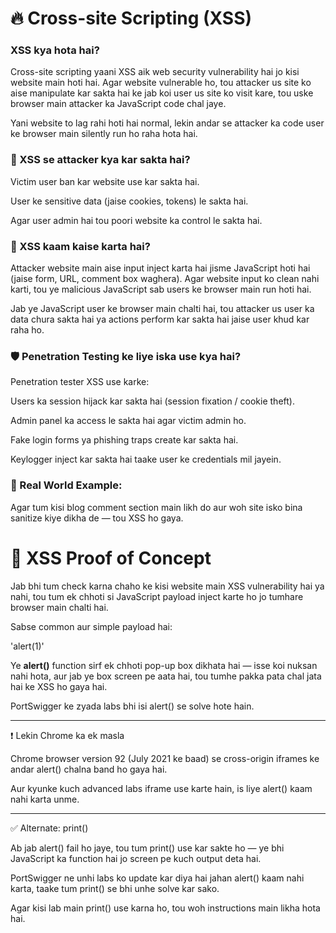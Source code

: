 # 🔥 Cross-site Scripting (XSS)

### XSS kya hota hai?
Cross-site scripting yaani XSS aik web security vulnerability hai jo kisi website main hoti hai. Agar website vulnerable ho, tou attacker us site ko aise manipulate kar sakta hai ke jab koi user us site ko visit kare, tou uske browser main attacker ka JavaScript code chal jaye.

Yani website to lag rahi hoti hai normal, lekin andar se attacker ka code user ke browser main silently run ho raha hota hai.

### 🚨 XSS se attacker kya kar sakta hai?

Victim user ban kar website use kar sakta hai.

User ke sensitive data (jaise cookies, tokens) le sakta hai.

Agar user admin hai tou poori website ka control le sakta hai.

### 🧠 XSS kaam kaise karta hai?

Attacker website main aise input inject karta hai jisme JavaScript hoti hai (jaise form, URL, comment box waghera). Agar website input ko clean nahi karti, tou ye malicious JavaScript sab users ke browser main run hoti hai.

Jab ye JavaScript user ke browser main chalti hai, tou attacker us user ka data chura sakta hai ya actions perform kar sakta hai jaise user khud kar raha ho.

### 🛡️ Penetration Testing ke liye iska use kya hai?

Penetration tester XSS use karke:

Users ka session hijack kar sakta hai (session fixation / cookie theft).

Admin panel ka access le sakta hai agar victim admin ho.

Fake login forms ya phishing traps create kar sakta hai.

Keylogger inject kar sakta hai taake user ke credentials mil jayein.

### 🧪 Real World Example:

Agar tum kisi blog comment section main **<script>alert('Hacked')</script>** likh do aur woh site isko bina sanitize kiye dikha de — tou XSS ho gaya.

# 🧪 XSS Proof of Concept

Jab bhi tum check karna chaho ke kisi website main XSS vulnerability hai ya nahi, tou tum ek chhoti si JavaScript payload inject karte ho jo tumhare browser main chalti hai.

Sabse common aur simple payload hai:

'alert(1)'

Ye **alert()** function sirf ek chhoti pop-up box dikhata hai — isse koi nuksan nahi hota, aur jab ye box screen pe aata hai, tou tumhe pakka pata chal jata hai ke XSS ho gaya hai.

PortSwigger ke zyada labs bhi isi alert() se solve hote hain.


---

❗ Lekin Chrome ka ek masla

Chrome browser version 92 (July 2021 ke baad) se cross-origin iframes ke andar alert() chalna band ho gaya hai.

Aur kyunke kuch advanced labs iframe use karte hain, is liye alert() kaam nahi karta unme.


---

✅ Alternate: print()

Ab jab alert() fail ho jaye, tou tum print() use kar sakte ho — ye bhi JavaScript ka function hai jo screen pe kuch output deta hai.

PortSwigger ne unhi labs ko update kar diya hai jahan alert() kaam nahi karta, taake tum print() se bhi unhe solve kar sako.

Agar kisi lab main print() use karna ho, tou woh instructions main likha hota hai.
